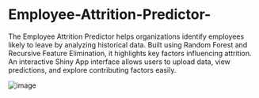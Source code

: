 # Employee-Attrition-Predictor-
The Employee Attrition Predictor helps organizations identify employees likely to leave by analyzing historical data. Built using Random Forest and Recursive Feature Elimination, it highlights key factors influencing attrition. An interactive Shiny App interface allows users to upload data, view predictions, and explore contributing factors easily.

![image](https://github.com/user-attachments/assets/25bb5c23-138b-4355-94b9-f13dfb08ed56)
